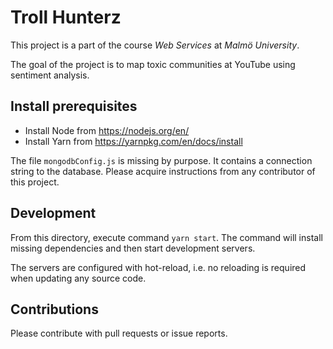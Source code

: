 # Troll Hunterz
This project is a part of the course *Web Services* at *Malmö University*.

The goal of the project is to map toxic communities at YouTube using sentiment analysis.

## Install prerequisites
* Install Node from https://nodejs.org/en/
* Install Yarn from https://yarnpkg.com/en/docs/install

The file ```mongodbConfig.js``` is missing by purpose. It contains a connection string to the database. Please acquire instructions from any contributor of this project.

## Development
From this directory, execute command ```yarn start```. The command will install missing dependencies and then start development servers.

The servers are configured with hot-reload, i.e. no reloading is required when updating any source code.

## Contributions
Please contribute with pull requests or issue reports.